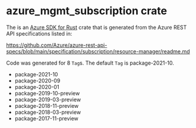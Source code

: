 # azure_mgmt_subscription crate

The is an [Azure SDK for Rust](https://github.com/Azure/azure-sdk-for-rust) crate that is generated from the Azure REST API specifications listed in:

https://github.com/Azure/azure-rest-api-specs/blob/main/specification/subscription/resource-manager/readme.md

Code was generated for 8 `Tag`s. The default `Tag` is package-2021-10.


- package-2021-10
- package-2020-09
- package-2020-01
- package-2019-10-preview
- package-2019-03-preview
- package-2018-11-preview
- package-2018-03-preview
- package-2017-11-preview